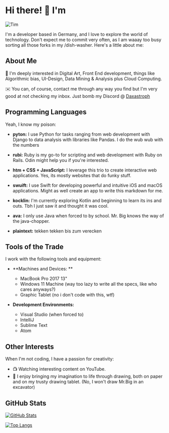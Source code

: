 # Hi there! 🌟 I'm 
<img alt="Tim" src="https://readme-typing-svg.herokuapp.com/?lines=Tim;Lupus+Zenyx&font=Fira%20Code&width=440&height=45&color=68C3D4&vCenter=true&size=21">


I'm a developer based in Germany, and I love to explore the world of technology. Don't expect me to commit very often, as I am waaay too busy sorting all those forks in my /dish-washer. Here's a little about me:

## About Me

🚀 I'm deeply interested in Digital Art, Front End development, things like Algorithmic bias, UI-Design, Data Mining & Analysis plus Cloud Computing.

✉️ You can, of course, contact me through any way you find but I'm very good at not checking my inbox. Just bomb my Discord @ [Daxastroph](https://discordapp.com/users/858408960607518739)


## Programming Languages

Yeah, I know my poison:
- **pyton:** I use Python for tasks ranging from web development with Django to data analysis with libraries like Pandas. I do the wub wub with the numbers

- **rubi:** Ruby is my go-to for scripting and web development with Ruby on Rails. Odin might help you if you're interested.

- **htm + CSS + JavaScript:** I leverage this trio to create interactive web applications. Yes, its mostly websites that do funky stuff.

- **swuift:** I use Swift for developing powerful and intuitive iOS and macOS applications. Might as well create an app to write this markdown for me.

- **kocklin:** I'm currently exploring Kotlin and beginning to learn its ins and outs. Tbh I just saw it and thought it was cool.

- **ava:** I only use Java when forced to by school. Mr. Big knows the way of the java-chopper.

- **plaintext:** tekken tekken bis zum verecken

## Tools of the Trade

I work with the following tools and equipment:

- **Machines and Devices: **
  - MacBook Pro 2017 13"
  - Windows 11 Machine (way too lazy to write all the specs, like who cares anyways?)
  - Graphic Tablet (no i don't code with this, wtf)

- **Development Environments:**
  - Visual Studio (when forced to)
  - IntelliJ
  - Sublime Text
  - Atom


## Other Interests

When I'm not coding, I have a passion for creativity:

- 📺 Watching interesting content on YouTube.
- 🎨 I enjoy bringing my imagination to life through drawing, both on paper and on my trusty drawing tablet. (No, I won't draw Mr.Big in an excavator)

## GitHub Stats

[![GitHub Stats](https://github-readme-stats.vercel.app/api?username=LupusZenyx&show_icons=true&count_private=true&theme=dark)](https://github.com/LupusZenyx)

[![Top Langs](https://github-readme-stats.vercel.app/api/top-langs/?username=LupusZenyx&theme=dark&hide_progress=true)](https://github.com/LupusZenyx)
